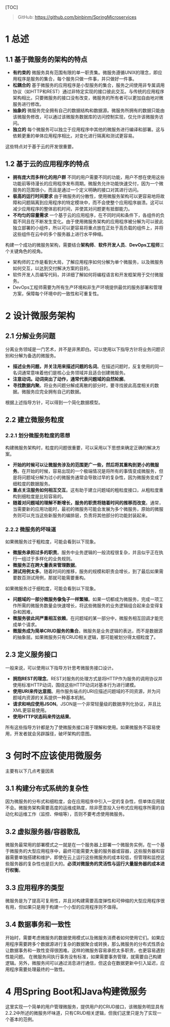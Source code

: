 [TOC]

>GitHub: https://github.com/binbinm/SpringMicroservices

# 1  总述
## 1.1 基于微服务的架构的特点
- **有约束的** 微服务具有范围有限的单一职责集。微服务遵循UNIX的理念，即应用程序是服务的集合，每个服务只做一件事，并只做好一件事。
- **松耦合的** 基于微服务的应用程序是小型服务的集合，服务之间使用非专属调用协议（如HTTP和REST）通过非特定实现的接口彼此交互。与传统的应用程序架构相比，只要微服务的接口没有改变，微服务的所有者可以更加自由地对微服务进行修改。
- **抽象的** 微服务完全拥有自己的数据结构和数据源。微服务所拥有的数据只能由该微服务修改，可以通过该微服务数据库的访问控制实现，仅允许该微服务访问。
- **独立的** 每个微服务可以独立于应用程序中其他的微服务进行编译和部署。这与依赖更重的单体应用程序相比，对变化进行隔离和测试更容易。

这些特点对于基于云的开发很重要。
## 1.2 基于云的应用程序的特点
- **拥有庞大而多样化的用户群** 不同的用户需要不同的功能，用户不想在使用这些功能前等待漫长的应用程序发布周期。微服务允许功能快速交付，因为一个微服务的范围很小，而且是通过一个定义明确的接口对其进行访问。
- **极高的运行时间要求** 由于微服务的分散性，使用微服务架构可以更容易地将故障和问题隔离到应用程序的特定模块中，而不会使整个应用程序崩溃。这可以减少应用程序的整体宕机时间，并使其对问题更有抵御能力。
- **不均匀的容量需求** 一个基于云的应用程序，在不同时间和条件下，各组件的负载不同且在不断发生变化。由于使用微服务架构的应用程序被分解为可以彼此独立部署的小组件，所以可以更容易将重点放在正处于高负载的组件上，并将这些组件在云中的多个服务器上进行水平伸缩。

构建一个成功的微服务架构，需要结合**架构师**、**软件开发人员**、**DevOps工程师**三个关键角色的视角。
- 架构师的工作是看到大局，了解应用程序如何分解为单个微服务，以及微服务如何交互，以达到交付解决方案的目的。
- 软件开发人员编写代码，并详细了解如何将编程语言和开发框架用于交付微服务。
- DevOps工程师需要为所有生产环境和非生产环境提供最优的服务部署和管理方案，保障每个环境中的一致性和可重复性。

# 2 设计微服务架构
## 2.1 分解业务问题
分离业务领域是一门艺术，并不是非黑即白。可以使用以下指导方针将业务问题识别和分解为备选的微服务。
- **描述业务问题，并关注用来描述问题的名词**。在描述问题时，反复使用的同一名词通常意味着他们是核心业务领域并且适合创建微服务。
- **注意动词。动词突出了动作，通常代表问题域的自然轮廓**。
- **寻找数据内聚**。将业务问题分解成离散的部分时，要寻找彼此高度相关的数据。微服务应完全拥有自己的数据。

根据上述指导方针，可以得到一个简化数据模型。
## 2.2 建立微服务粒度
### 2.2.1 划分微服务粒度的思想
构建微服务架构时，粒度的问题很重要，可以采用以下思想来确定正确的解决方案。
- **开始的时候可以让微服务涉及的范围更广一些，然后将其重构到更小的微服务**。在开始的时候，容易出现的一个极端情况是将所有的事情变成微服务，但是将问题域分解为过小的微服务通常会导致过早的复杂性，因为微服务变成了细粒度的数据服务。
- **重点关注服务如何相互交互**。这有助于建立问题域的粗粒度接口，从粗粒度重构到细粒度是比较容易的。
- **随着对问题域的理解不断增长，服务的职责将随着时间的推移而改变**。通常，当需要新的应用功能时，最初的微服务可能会发展为多个微服务，原始的微服务则可以充当这些新服务的编排层，负责将其他部分的功能封装起来。
### 2.2.2 微服务的坏味道
如果微服务过于粗粒度，可能会看到以下现象。
- **微服务承担过多的职责**。服务中业务逻辑的一般流程很复杂，并且似乎正在执行一组过于多样化的业务规则。
- **微服务正在跨大量表来管理数据**。
- **测试用例太多**。随着时间的推移，服务的规模和职责会增长，到了最后如果需要数百测试用例，那就可能需要重构。

如果微服务过于细粒度，可能会看到以下现象。
- **问题域的一部分微服务像兔子一样繁殖**。如果一切都成为微服务，完成一项工作所需的微服务数量会快速增长，将这些微服务的业务逻辑组合起来会变得复杂和困难，
- **微服务彼此间严重相互依赖**。在问题域的某一部分中，微服务相互回调才能完成单个请求。
- **微服务成为简单CRUD服务的集合**。微服务是业务逻辑的表达，而不是数据源的抽象层。如果微服务只有CRUD相关逻辑，那可能被划分得太细粒度了。
## 2.3 定义服务接口
一般来说，可以使用以下指导方针思考微服务接口设计。
- **拥抱REST的理念**。REST对服务的处理方式是将HTTP作为服务的调用协议并使用标准HTTP动词，围绕这些HTTP动词对基本行为进行建模。
- **使用URI来传达意图**。用作服务端点的URI应描述问题域的不同资源，并为问题域内资源的关系提供一种基本机制。
- **请求和响应使用JSON**。JSON是一个非常轻量级的数据序列化协议，并且比XML更容易使用。
- **使用HTTP状态码来传达结果**。

所有这些指导方针都是为了使微服务接口易于理解和使用。如果微服务不容易使用，开发者就会另辟蹊径，破坏架构的意图。

# 3 何时不应该使用微服务
主要有以下几点考量因素
## 3.1 构建分布式系统的复杂性
因为微服务的分布式和细粒度，会在应用程序中引入一定的复杂性，但单体应用就不会。微服务架构需要高度的运维成熟度，除非愿意投入分布式应用程序所需的自动化和运维工作（监控、伸缩等），否则不要考虑使用微服务。
## 3.2 虚拟服务器/容器散乱
微服务最常用的部署模式之一就是在一个服务器上部署一个微服务实例，在一个基于微服务的大型应用程序中，最终可能需要大量的服务器或容器，这些服务器和容器需要单独搭建和维护，即使在云上运行这些微服务的成本较低，但管理和监控这些服务器的复杂性也是巨大的。**必须对微服务的灵活性与运行大量服务器的成本进行权衡**。
## 3.3 应用程序的类型
微服务是为了提高可复用性，并且对构建需要高度弹性和可伸缩的大型应用程序很有用，但如果只是用于构建一个小型的应用程序则不值得。
## 3.4 数据事务和一致性
开始时，需要考虑微服务的数据使用模式以及微服务消费者如何使用它们。如果应用程序需要跨多个数据源进行复杂的数据聚合或转换，那么微服务的分布式性质会让数据事务和一致性变得很困难。这样的微服务容易承担太多职责，也更容易遇到性能问题。
在微服务间执行事务没有标准，如果需要事务管理，就需要自己构建逻辑。另外，微服务间可以通过消息进行通信，但这会在数据更新中引入延迟，应用程序需要处理最终的一致性。

# 4 用Spring Boot和Java构建微服务
这里实现一个简单的用户管理微服务，提供用户的CRUD接口，该微服务明显具有2.2.2中所述的微服务坏味道，只有CRUD相关逻辑，但我们这里只是为了实现一个基本的范例。
